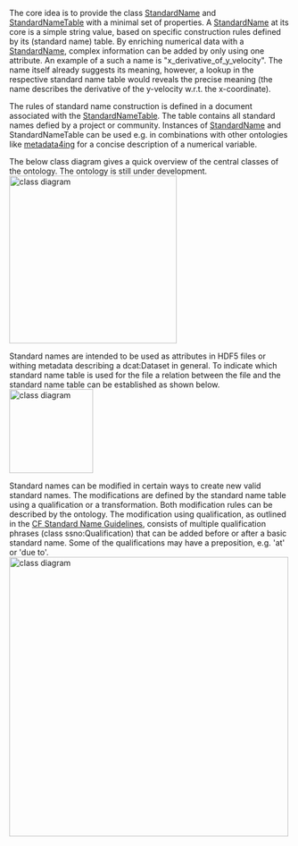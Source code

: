 The core idea is to provide the class <a href="https://matthiasprobst.github.io/ssno#StandardName">StandardName</a> and <a href="https://matthiasprobst.github.io/ssno#StandardName">StandardNameTable</a> with a minimal set of properties. A <a href="https://matthiasprobst.github.io/ssno#StandardName">StandardName</a> at its core is a simple string value, based on specific construction rules defined by its (standard name) table.
By enriching numerical data with a <a href="https://matthiasprobst.github.io/ssno#StandardName">StandardName</a>, complex information can be added by only using one attribute. An example of a such a name is "x_derivative_of_y_velocity". The name itself already suggests its meaning, however, a lookup in the respective standard name table would reveals the precise meaning (the name describes the derivative of the y-velocity w.r.t. the x-coordinate).

The rules of standard name construction is defined in a document associated with the <a href="https://matthiasprobst.github.io/ssno#StandardName">StandardNameTable</a>. The table contains all standard names defied by a project or community. Instances of <a href="https://matthiasprobst.github.io/ssno#StandardName">StandardName</a> and StandardNameTable can be used e.g. in combinations with other ontologies like <a href="https://nfdi4ing.pages.rwth-aachen.de/metadata4ing/metadata4ing/" target="_blank">metadata4ing</a> for a concise description of a numerical variable.

The below class diagram gives a quick overview of the central classes of the ontology. The ontology is still under development. 
<img alt="class diagram" src="https://github.com/matthiasprobst/ssno/blob/main/documentation/imgs/SSNO_VERSION/classdiagram.png?raw=true" height="300 px">

Standard names are intended to be used as attributes in HDF5 files or withing metadata describing a dcat:Dataset in general. To indicate which standard name table is used for the file a relation between the file and the standard name table can be established as shown below.
<img alt="class diagram" src="https://github.com/matthiasprobst/ssno/blob/main/documentation/imgs/SSNO_VERSION/things_and_snt.png?raw=true" height="150 px">

Standard names can be modified in certain ways to create new valid standard names. The modifications are defined by the standard name table using a qualification or a transformation. Both modification rules can be described by the ontology. The modification using qualification, as outlined in the <a href="https://cfconventions.org/Data/cf-standard-names/docs/guidelines.html">CF Standard Name Guidelines</a>, consists of multiple qualification phrases (class ssno:Qualification) that can be added before or after a basic standard name. Some of the qualifications may have a preposition, e.g. 'at' or 'due to'.
<img alt="class diagram" src="https://github.com/matthiasprobst/ssno/blob/main/documentation/imgs/SSNO_VERSION/standard_name_modification.png?raw=true" height="500 px">
